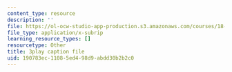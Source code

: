 ```yaml
---
content_type: resource
description: ''
file: https://ol-ocw-studio-app-production.s3.amazonaws.com/courses/18-06sc-linear-algebra-fall-2011/190783ec11085ed498d9abdd30b2b2c0_YeyrH-Oc2p4.vtt
file_type: application/x-subrip
learning_resource_types: []
resourcetype: Other
title: 3play caption file
uid: 190783ec-1108-5ed4-98d9-abdd30b2b2c0
---
```

